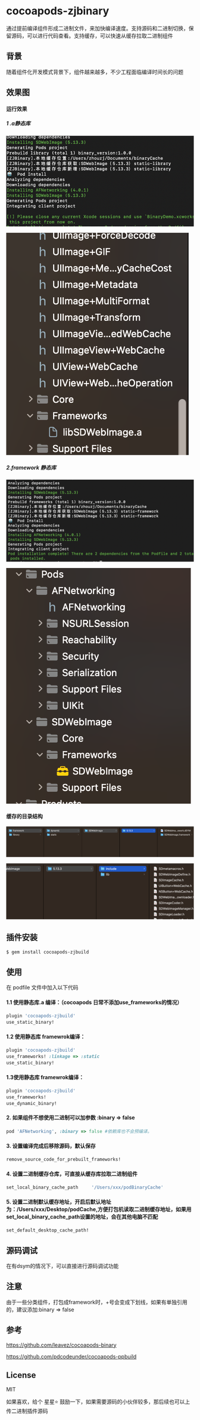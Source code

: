 # cocoapods-zjbinary

通过提前编译组件形成二进制文件，来加快编译速度。支持源码和二进制切换，保留源码，可以进行代码查看。支持缓存，可以快速从缓存拉取二进制组件

## 背景

随着组件化开发模式背景下，组件越来越多，不少工程面临编译时间长的问题

## 效果图

#### 运行效果

##### 1 .a静态库

![运行截图](Pic/运行截图.png)

![工程结构](Pic/工程结构.png)

##### 2.framework 静态库

![framework](Pic/framework.png)

![framework结构](Pic/framework结构.png)

#### 缓存的目录结构

![缓存目录结构](Pic/缓存目录结构.png)

![静态库](Pic/静态库.png)


## 插件安装
````shell
$ gem install cocoapods-zjbuild
````

## 使用
在 podfile 文件中加入以下代码

#### 1.1 使用静态库.a 编译：（cocoapods 日常不添加use_frameworks的情况）

```ruby
plugin 'cocoapods-zjbuild'
use_static_binary!
```



#### 1.2 使用静态库 framewrok编译：
````ruby
plugin 'cocoapods-zjbuild'
use_frameworks! :linkage => :static
use_static_binary!
````


#### 1.3使用静态库 framewrok编译：

````ruby
plugin 'cocoapods-zjbuild'
use_frameworks!
use_dynamic_binary!
````
#### 2. 如果组件不想使用二进制可以加参数 :binary => false

````ruby
pod 'AFNetworking', :binary => false #依赖库也不会预编译。
````
#### 3. 设置编译完成后移除源码，默认保存

````ruby
remove_source_code_for_prebuilt_frameworks!
````
#### 4. 设置二进制缓存仓库，可直接从缓存库拉取二进制组件
````ruby
set_local_binary_cache_path     '/Users/xxx/podBinaryCache'
````
#### 5. 设置二进制默认缓存地址，开启后默认地址为：/Users/xxx/Desktop/podCache,方便打包机读取二进制缓存地址，如果用set_local_binary_cache_path设置的地址，会在其他电脑不匹配

```ruby
set_default_desktop_cache_path!  
```

## 

## 源码调试

在有dsym的情况下，可以直接进行源码调试功能

## 注意

由于一些分类组件，打包成framework时，+号会变成下划线，如果有单独引用的，建议添加:binary => false

## 参考

https://github.com/leavez/cocoapods-binary

https://github.com/pdcodeunder/cocoapods-ppbuild

## License

MIT

如果喜欢，给个 星星⭐️ 鼓励一下，如果需要源码的小伙伴较多，那后续也可以上传二进制插件源码
